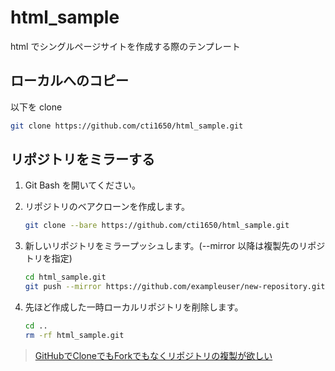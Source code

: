 # html_sample

html でシングルページサイトを作成する際のテンプレート

## ローカルへのコピー

以下を clone  
```bash
git clone https://github.com/cti1650/html_sample.git
```

## リポジトリをミラーする

1. Git Bash を開いてください。

2. リポジトリのベアクローンを作成します。   
   ```bash
   git clone --bare https://github.com/cti1650/html_sample.git
   ```

3. 新しいリポジトリをミラープッシュします。(--mirror 以降は複製先のリポジトリを指定)  
   ```bash
   cd html_sample.git  
   git push --mirror https://github.com/exampleuser/new-repository.git
   ```

4. 先ほど作成した一時ローカルリポジトリを削除します。  
   ```bash
   cd ..   
   rm -rf html_sample.git
   ```

> [GitHubでCloneでもForkでもなくリポジトリの複製が欲しい](https://qiita.com/taquaki-satwo/items/f8482c45dc91b6df9d34)
